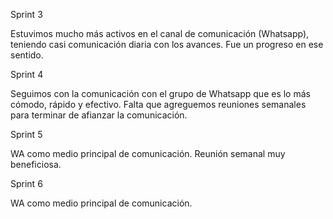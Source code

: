 Sprint 3

Estuvimos mucho más activos en el canal de comunicación (Whatsapp), teniendo casi comunicación diaria con los avances. Fue un progreso en ese sentido.

Sprint 4

Seguimos con la comunicación con el grupo de Whatsapp que es lo más cómodo, rápido y efectivo. Falta que agreguemos reuniones semanales para terminar de afianzar la comunicación.

Sprint 5

WA como medio principal de comunicación. Reunión semanal muy beneficiosa.

Sprint 6

WA como medio principal de comunicación.